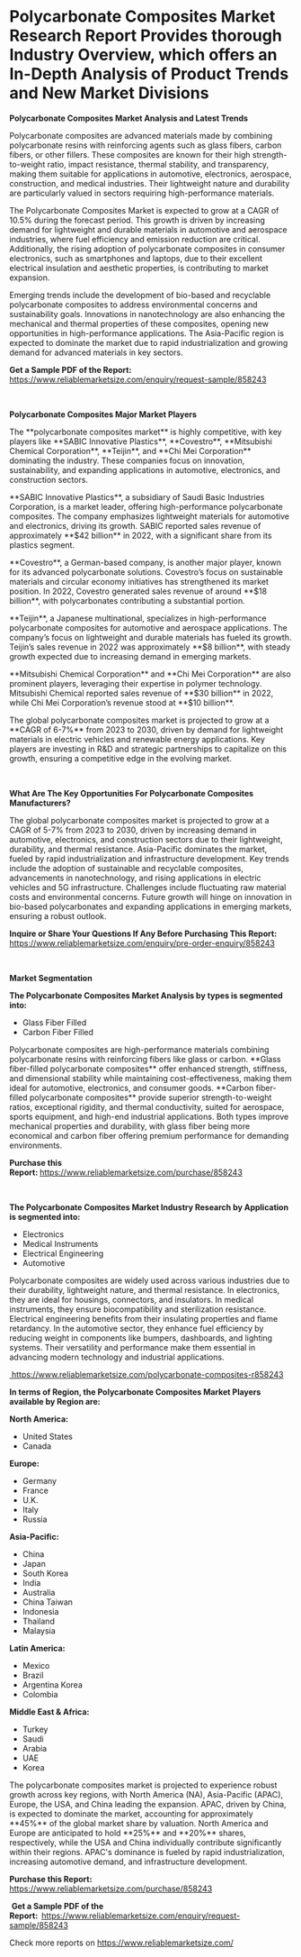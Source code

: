 <p><h1>Polycarbonate Composites Market Research Report Provides thorough Industry Overview, which offers an In-Depth Analysis of Product Trends and New Market Divisions</h1></p><p><strong>Polycarbonate Composites Market Analysis and Latest Trends</strong></p>
<p><p>Polycarbonate composites are advanced materials made by combining polycarbonate resins with reinforcing agents such as glass fibers, carbon fibers, or other fillers. These composites are known for their high strength-to-weight ratio, impact resistance, thermal stability, and transparency, making them suitable for applications in automotive, electronics, aerospace, construction, and medical industries. Their lightweight nature and durability are particularly valued in sectors requiring high-performance materials.</p><p>The Polycarbonate Composites Market is expected to grow at a CAGR of 10.5% during the forecast period. This growth is driven by increasing demand for lightweight and durable materials in automotive and aerospace industries, where fuel efficiency and emission reduction are critical. Additionally, the rising adoption of polycarbonate composites in consumer electronics, such as smartphones and laptops, due to their excellent electrical insulation and aesthetic properties, is contributing to market expansion.</p><p>Emerging trends include the development of bio-based and recyclable polycarbonate composites to address environmental concerns and sustainability goals. Innovations in nanotechnology are also enhancing the mechanical and thermal properties of these composites, opening new opportunities in high-performance applications. The Asia-Pacific region is expected to dominate the market due to rapid industrialization and growing demand for advanced materials in key sectors.</p></p>
<p><strong>Get a Sample PDF of the Report:&nbsp;</strong> <a href="https://www.reliablemarketsize.com/enquiry/request-sample/858243?utm_campaign=2273&utm_medium=2&utm_source=Github&utm_content=ia&utm_term=25012025&utm_id=polycarbonate-composites">https://www.reliablemarketsize.com/enquiry/request-sample/858243</a></p>
<p>&nbsp;</p>
<p><strong>Polycarbonate Composites Major Market Players</strong></p>
<p><p>The **polycarbonate composites market** is highly competitive, with key players like **SABIC Innovative Plastics**, **Covestro**, **Mitsubishi Chemical Corporation**, **Teijin**, and **Chi Mei Corporation** dominating the industry. These companies focus on innovation, sustainability, and expanding applications in automotive, electronics, and construction sectors.</p><p>**SABIC Innovative Plastics**, a subsidiary of Saudi Basic Industries Corporation, is a market leader, offering high-performance polycarbonate composites. The company emphasizes lightweight materials for automotive and electronics, driving its growth. SABIC reported sales revenue of approximately **$42 billion** in 2022, with a significant share from its plastics segment.</p><p>**Covestro**, a German-based company, is another major player, known for its advanced polycarbonate solutions. Covestro’s focus on sustainable materials and circular economy initiatives has strengthened its market position. In 2022, Covestro generated sales revenue of around **$18 billion**, with polycarbonates contributing a substantial portion.</p><p>**Teijin**, a Japanese multinational, specializes in high-performance polycarbonate composites for automotive and aerospace applications. The company’s focus on lightweight and durable materials has fueled its growth. Teijin’s sales revenue in 2022 was approximately **$8 billion**, with steady growth expected due to increasing demand in emerging markets.</p><p>**Mitsubishi Chemical Corporation** and **Chi Mei Corporation** are also prominent players, leveraging their expertise in polymer technology. Mitsubishi Chemical reported sales revenue of **$30 billion** in 2022, while Chi Mei Corporation’s revenue stood at **$10 billion**.</p><p>The global polycarbonate composites market is projected to grow at a **CAGR of 6-7%** from 2023 to 2030, driven by demand for lightweight materials in electric vehicles and renewable energy applications. Key players are investing in R&D and strategic partnerships to capitalize on this growth, ensuring a competitive edge in the evolving market.</p></p>
<p>&nbsp;</p>
<p><strong>What Are The Key Opportunities For Polycarbonate Composites Manufacturers?</strong></p>
<p><p>The global polycarbonate composites market is projected to grow at a CAGR of 5-7% from 2023 to 2030, driven by increasing demand in automotive, electronics, and construction sectors due to their lightweight, durability, and thermal resistance. Asia-Pacific dominates the market, fueled by rapid industrialization and infrastructure development. Key trends include the adoption of sustainable and recyclable composites, advancements in nanotechnology, and rising applications in electric vehicles and 5G infrastructure. Challenges include fluctuating raw material costs and environmental concerns. Future growth will hinge on innovation in bio-based polycarbonates and expanding applications in emerging markets, ensuring a robust outlook.</p></p>
<p><strong>Inquire or Share Your Questions If Any Before Purchasing This Report:</strong> <a href="https://www.reliablemarketsize.com/enquiry/pre-order-enquiry/858243?utm_campaign=2273&utm_medium=2&utm_source=Github&utm_content=ia&utm_term=25012025&utm_id=polycarbonate-composites">https://www.reliablemarketsize.com/enquiry/pre-order-enquiry/858243</a></p>
<p>&nbsp;</p>
<p><strong>Market Segmentation</strong></p>
<p><strong>The Polycarbonate Composites Market Analysis by types is segmented into:</strong></p>
<p><ul><li>Glass Fiber Filled</li><li>Carbon Fiber Filled</li></ul></p>
<p><p>Polycarbonate composites are high-performance materials combining polycarbonate resins with reinforcing fibers like glass or carbon. **Glass fiber-filled polycarbonate composites** offer enhanced strength, stiffness, and dimensional stability while maintaining cost-effectiveness, making them ideal for automotive, electronics, and consumer goods. **Carbon fiber-filled polycarbonate composites** provide superior strength-to-weight ratios, exceptional rigidity, and thermal conductivity, suited for aerospace, sports equipment, and high-end industrial applications. Both types improve mechanical properties and durability, with glass fiber being more economical and carbon fiber offering premium performance for demanding environments.</p></p>
<p><strong>Purchase this Report:&nbsp;</strong><a href="https://www.reliablemarketsize.com/purchase/858243?utm_campaign=2273&utm_medium=2&utm_source=Github&utm_content=ia&utm_term=25012025&utm_id=polycarbonate-composites">https://www.reliablemarketsize.com/purchase/858243</a></p>
<p>&nbsp;</p>
<p><strong>The Polycarbonate Composites Market Industry Research by Application is segmented into:</strong></p>
<p><ul><li>Electronics</li><li>Medical Instruments</li><li>Electrical Engineering</li><li>Automotive</li></ul></p>
<p><p>Polycarbonate composites are widely used across various industries due to their durability, lightweight nature, and thermal resistance. In electronics, they are ideal for housings, connectors, and insulators. In medical instruments, they ensure biocompatibility and sterilization resistance. Electrical engineering benefits from their insulating properties and flame retardancy. In the automotive sector, they enhance fuel efficiency by reducing weight in components like bumpers, dashboards, and lighting systems. Their versatility and performance make them essential in advancing modern technology and industrial applications.</p></p>
<p><a href="https://www.reliablemarketsize.com/polycarbonate-composites-r858243?utm_campaign=2273&utm_medium=2&utm_source=Github&utm_content=ia&utm_term=25012025&utm_id=polycarbonate-composites">&nbsp;https://www.reliablemarketsize.com/polycarbonate-composites-r858243</a></p>
<p><strong>In terms of Region, the Polycarbonate Composites Market Players available by Region are:</strong></p>
<p>
    <p> <strong> North America: </strong>
        <ul>
            <li>United States</li>
            <li>Canada</li>
        </ul>
        </p> 
    <p> <strong> Europe: </strong>
        <ul>
            <li>Germany</li>
            <li>France</li>
            <li>U.K.</li>
            <li>Italy</li>
            <li>Russia</li>
        </ul>
        </p> 
    <p> <strong> Asia-Pacific: </strong>
        <ul>
            <li>China</li>
            <li>Japan</li>
            <li>South Korea</li>
            <li>India</li>
            <li>Australia</li>
            <li>China Taiwan</li>
            <li>Indonesia</li>
            <li>Thailand</li>
            <li>Malaysia</li>
        </ul>
        </p> 
    <p> <strong> Latin America: </strong>
        <ul>
            <li>Mexico</li>
            <li>Brazil</li>
            <li>Argentina Korea</li>
            <li>Colombia</li>
        </ul>
        </p> 
    <p> <strong> Middle East & Africa: </strong>
        <ul>
            <li>Turkey</li>
            <li>Saudi</li>
            <li>Arabia</li>
            <li>UAE</li>
            <li>Korea</li>
        </ul>
    </p>
    </p>
<p><p>The polycarbonate composites market is projected to experience robust growth across key regions, with North America (NA), Asia-Pacific (APAC), Europe, the USA, and China leading the expansion. APAC, driven by China, is expected to dominate the market, accounting for approximately **45%** of the global market share by valuation. North America and Europe are anticipated to hold **25%** and **20%** shares, respectively, while the USA and China individually contribute significantly within their regions. APAC's dominance is fueled by rapid industrialization, increasing automotive demand, and infrastructure development.</p></p>
<p><strong>Purchase this Report: </strong><a href="https://www.reliablemarketsize.com/purchase/858243?utm_campaign=2273&utm_medium=2&utm_source=Github&utm_content=ia&utm_term=25012025&utm_id=polycarbonate-composites">https://www.reliablemarketsize.com/purchase/858243</a></p>
<p>&nbsp;<strong>Get a Sample PDF of the Report:&nbsp;&nbsp;</strong><a href="https://www.reliablemarketsize.com/enquiry/request-sample/858243?utm_campaign=2273&utm_medium=2&utm_source=Github&utm_content=ia&utm_term=25012025&utm_id=polycarbonate-composites">https://www.reliablemarketsize.com/enquiry/request-sample/858243</a></p>
<p><strong></strong></p>
<p>Check more reports on <a href="https://www.reliablemarketsize.com/?utm_campaign=2273&utm_medium=2&utm_source=Github&utm_content=ia&utm_term=25012025&utm_id=polycarbonate-composites">https://www.reliablemarketsize.com/</a></p>